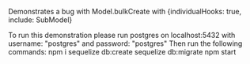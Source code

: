 Demonstrates a bug with Model.bulkCreate with {individualHooks: true, include: SubModel}

To run this demonstration please run postgres on localhost:5432 with username: "postgres" and password: "postgres"
Then run the following commands:
npm i
sequelize db:create
sequelize db:migrate
npm start